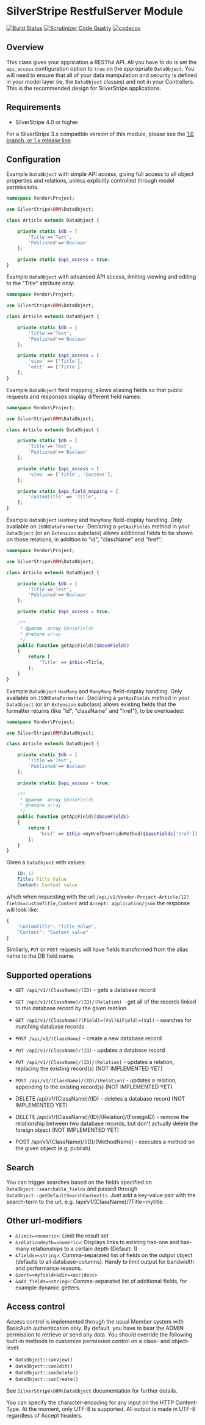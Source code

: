 # SilverStripe RestfulServer Module

[![Build Status](https://travis-ci.org/silverstripe/silverstripe-restfulserver.svg?branch=master)](https://travis-ci.org/silverstripe/silverstripe-restfulserver)
[![Scrutinizer Code Quality](https://scrutinizer-ci.com/g/silverstripe/silverstripe-restfulserver/badges/quality-score.png?b=master)](https://scrutinizer-ci.com/g/silverstripe/silverstripe-restfulserver/?branch=master)
[![codecov](https://codecov.io/gh/silverstripe/silverstripe-restfulserver/branch/master/graph/badge.svg)](https://codecov.io/gh/silverstripe/silverstripe-restfulserver)

## Overview

This class gives your application a RESTful API.  All you have to do is set the `api_access` configuration option to `true`
on the appropriate `DataObject`.  You will need to ensure that all of your data manipulation and security is defined in
your model layer (ie, the `DataObject` classes) and not in your Controllers.  This is the recommended design for SilverStripe
applications.

## Requirements

* SilverStripe 4.0 or higher

For a SilverStripe 3.x compatible version of this module, please see the [1.0 branch, or 1.x release line](https://github.com/silverstripe/silverstripe-restfulserver/tree/1.0#readme).

## Configuration

Example `DataObject` with simple API access, giving full access to all object properties and relations,
unless explicitly controlled through model permissions.

```php
namespace Vendor\Project;

use SilverStripe\ORM\DataObject;

class Article extends DataObject {

	private static $db = [
        'Title'=>'Text',
        'Published'=>'Boolean'
    ];

	private static $api_access = true;
}
```

Example `DataObject` with advanced API access, limiting viewing and editing to the "Title" attribute only:

```php
namespace Vendor\Project;

use SilverStripe\ORM\DataObject;

class Article extends DataObject {

    private static $db = [
        'Title'=>'Text',
        'Published'=>'Boolean'
    ];

    private static $api_access = [
        'view' => ['Title'],
        'edit' => ['Title']
    ];
}
```

Example `DataObject` field mapping, allows aliasing fields so that public requests and responses display different field names:

```php
namespace Vendor\Project;

use SilverStripe\ORM\DataObject;

class Article extends DataObject {

    private static $db = [
        'Title'=>'Text',
        'Published'=>'Boolean'
    ];

    private static $api_access = [
        'view' => ['Title', 'Content'],
    ];

    private static $api_field_mapping = [
        'customTitle' => 'Title',
    ];
}
```

Example `DataObject` `HasMany` and `ManyMany` field-display handling. Only available on `JSONDataFormatter`. Declaring a `getApiFields` method in your `DataObject` (or an `Extension` subclass) allows additional fields to be shown on those relations, in addition to "id", "className" and "href":

```php
namespace Vendor\Project;

use SilverStripe\ORM\DataObject;

class Article extends DataObject {

    private static $db = [
        'Title'=>'Text',
        'Published'=>'Boolean'
    ];

    private static $api_access = true;

    /**
     * @param  array $baseFields
     * @return array
     */
    public function getApiFields($baseFields)
    {
        return [
            'Title' => $this->Title,
        ];
    }
}
```

Example `DataObject` `HasMany` and `ManyMany` field-display handling. Only available on `JSONDataFormatter`. Declaring a `getApiFields` method in your `DataObject` (or an `Extension` subclass) allows existing fields that the formatter returns (like "id", "className" and "href"), to be overloaded:

```php
namespace Vendor\Project;

use SilverStripe\ORM\DataObject;

class Article extends DataObject {

    private static $db = [
        'Title'=>'Text',
        'Published'=>'Boolean'
    ];

    private static $api_access = true;

    /**
     * @param  array $baseFields
     * @return array
     */
    public function getApiFields($baseFields)
    {
        return [
            'href' => $this->myHrefOverrideMethod($baseFields['href']),
        ];
    }
}
```

Given a `DataObject` with values:
```yml
    ID: 12
    Title: Title Value
    Content: Content value
```
which when requesting with the url `/api/v1/Vendor-Project-Article/12?fields=customTitle,Content` and `Accept: application/json` the response will look like:
```Javascript
{
    "customTitle": "Title Value",
    "Content": "Content value"
}
```
Similarly, `PUT` or `POST` requests will have fields transformed from the alias name to the DB field name.

## Supported operations

 - `GET /api/v1/(ClassName)/(ID)` - gets a database record
 - `GET /api/v1/(ClassName)/(ID)/(Relation)` - get all of the records linked to this database record by the given reatlion
 - `GET /api/v1/(ClassName)?(Field)=(Val)&(Field)=(Val)` - searches for matching database records
 - `POST /api/v1/(ClassName)` - create a new database record
 - `PUT /api/v1/(ClassName)/(ID)` - updates a database record
 - `PUT /api/v1/(ClassName)/(ID)/(Relation)` - updates a relation, replacing the existing record(s) (NOT IMPLEMENTED YET)
 - `POST /api/v1/(ClassName)/(ID)/(Relation)` - updates a relation, appending to the existing record(s) (NOT IMPLEMENTED YET)

 - DELETE /api/v1/(ClassName)/(ID) - deletes a database record (NOT IMPLEMENTED YET)
 - DELETE /api/v1/(ClassName)/(ID)/(Relation)/(ForeignID) - remove the relationship between two database records, but don't actually delete the foreign object (NOT IMPLEMENTED YET)
 - POST /api/v1/(ClassName)/(ID)/(MethodName) - executes a method on the given object (e.g, publish)

## Search

You can trigger searches based on the fields specified on `DataObject::searchable_fields` and passed
through `DataObject::getDefaultSearchContext()`. Just add a key-value pair with the search-term
to the url, e.g. /api/v1/(ClassName)/?Title=mytitle.

## Other url-modifiers

- `&limit=<numeric>`: Limit the result set
- `&relationdepth=<numeric>`: Displays links to existing has-one and has-many relationships to a certain depth (Default: 1)
- `&fields=<string>`: Comma-separated list of fields on the output object (defaults to all database-columns).
  Handy to limit output for bandwidth and performance reasons.
- `&sort=<myfield>&dir=<asc|desc>`
- `&add_fields=<string>`: Comma-separated list of additional fields, for example dynamic getters.

## Access control

Access control is implemented through the usual Member system with BasicAuth authentication only.
By default, you have to bear the ADMIN permission to retrieve or send any data.
You should override the following built-in methods to customize permission control on a
class- and object-level:

- `DataObject::canView()`
- `DataObject::canEdit()`
- `DataObject::canDelete()`
- `DataObject::canCreate()`

See `SilverStripe\ORM\DataObject` documentation for further details.

You can specify the character-encoding for any input on the HTTP Content-Type.
At the moment, only UTF-8 is supported. All output is made in UTF-8 regardless of Accept headers.
